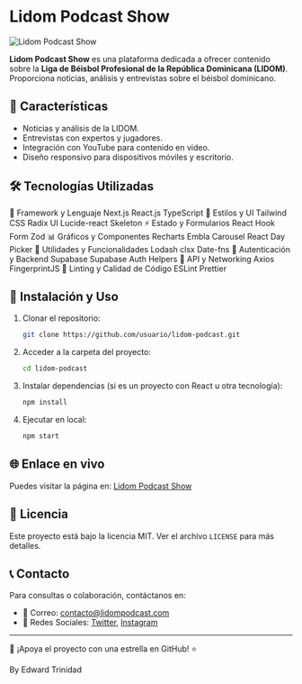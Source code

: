 # Lidom Podcast Show

![Lidom Podcast Show](https://lidompodcast.netlify.app/favicon.ico)

**Lidom Podcast Show** es una plataforma dedicada a ofrecer contenido sobre la **Liga de Béisbol Profesional de la República Dominicana (LIDOM)**. Proporciona noticias, análisis y entrevistas sobre el béisbol dominicano.

## 🚀 Características
- Noticias y análisis de la LIDOM.
- Entrevistas con expertos y jugadores.
- Integración con YouTube para contenido en video.
- Diseño responsivo para dispositivos móviles y escritorio.

## 🛠 Tecnologías Utilizadas
📌 Framework y Lenguaje
Next.js
React.js
TypeScript
🎨 Estilos y UI
Tailwind CSS
Radix UI
Lucide-react
Skeleton
⚡ Estado y Formularios
React Hook Form
Zod
📊 Gráficos y Componentes
Recharts
Embla Carousel
React Day Picker
🔄 Utilidades y Funcionalidades
Lodash
clsx
Date-fns
🔐 Autenticación y Backend
Supabase
Supabase Auth Helpers
📡 API y Networking
Axios
FingerprintJS
📏 Linting y Calidad de Código
ESLint
Prettier


## 📌 Instalación y Uso
1. Clonar el repositorio:
   ```sh
   git clone https://github.com/usuario/lidom-podcast.git
   ```
2. Acceder a la carpeta del proyecto:
   ```sh
   cd lidom-podcast
   ```
3. Instalar dependencias (si es un proyecto con React u otra tecnología):
   ```sh
   npm install
   ```
4. Ejecutar en local:
   ```sh
   npm start
   ```

## 🌐 Enlace en vivo
Puedes visitar la página en: [Lidom Podcast Show](https://lidompodcast.netlify.app/)

## 📜 Licencia
Este proyecto está bajo la licencia MIT. Ver el archivo `LICENSE` para más detalles.

## 📞 Contacto
Para consultas o colaboración, contáctanos en:
- 📧 Correo: contacto@lidompodcast.com
- 📱 Redes Sociales: [Twitter](https://twitter.com/lidompodcast), [Instagram](https://instagram.com/lidompodcast)

---
💙 ¡Apoya el proyecto con una estrella en GitHub! ⭐

By Edward Trinidad